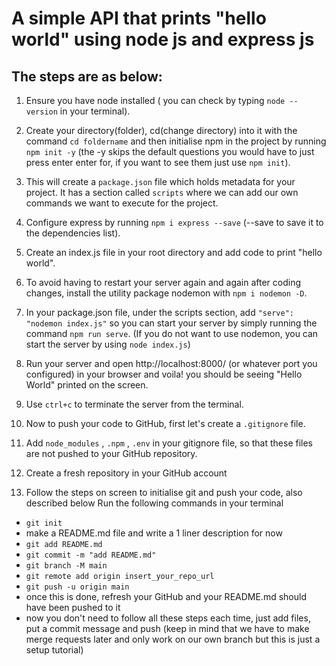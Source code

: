 # A simple API that prints "hello world" using node js and express js 

## The steps are as below: 

1. Ensure you have node installed ( you can check by typing `node -- version` in your terminal).

2. Create your directory(folder), cd(change directory) into it with the command `cd foldername` and then initialise npm in the project by running `npm init -y` (the -y skips the default questions you would have to just press enter enter for, if you want to see them just use `npm init`).

3. This will create a `package.json` file which holds metadata for your project. It has a section called `scripts` where we can add our own commands we want to execute for the project. 

4. Configure express by running `npm i express --save` (--save to save it to the dependencies list).

5. Create an index.js file in your root directory and add code to print "hello world".

6. To avoid having to restart your server again and again after coding changes, install the utility package nodemon with `npm i nodemon -D`.

7. In your package.json file, under the scripts section, add `"serve": "nodemon index.js"` so you can start your server by simply running the command `npm run serve`.
(If you do not want to use nodemon, you can start the server by using `node index.js`)

8. Run your server and open http://localhost:8000/ (or whatever port you configured) in your browser and voila! you should be seeing "Hello World" printed on the screen. 

9. Use `ctrl+c` to terminate the server from the terminal.

10. Now to push your code to GitHub, first let's create a `.gitignore` file.

11. Add `node_modules` , `.npm` , `.env` in your gitignore file, so that these files are not pushed to your GitHub repository.

12. Create a fresh repository in your GitHub account

13. Follow the steps on screen to initialise git and push your code, also described below
Run the following commands in your terminal
- `git init` 
- make a README.md file and write a 1 liner description for now
- `git add README.md`
- `git commit -m "add README.md"`
- `git branch -M main`
- `git remote add origin insert_your_repo_url` 
- `git push -u origin main`
- once this is done, refresh your GitHub and your README.md should have been pushed to it
- now you don't need to follow all these steps each time, just add files, put a commit message and push (keep in mind that we have to make merge requests later and only work on our own branch but this is just a setup tutorial)